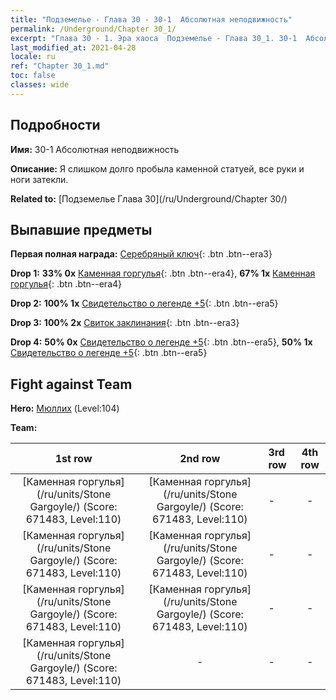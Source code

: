 ```yaml
---
title: "Подземелье - Глава 30 - 30-1  Абсолютная неподвижность"
permalink: /Underground/Chapter 30_1/
excerpt: "Глава 30 - 1. Эра хаоса  Подземелье - Глава 30_1. 30-1  Абсолютная неподвижность"
last_modified_at: 2021-04-28
locale: ru
ref: "Chapter 30_1.md"
toc: false
classes: wide
---
```


## Подробности

 **Имя:** 30-1  Абсолютная неподвижность

 **Описание:**       Я слишком долго пробыла каменной статуей, все руки и ноги затекли.

 **Related to:** [Подземелье Глава 30](/ru/Underground/Chapter 30/)

## Выпавшие предметы

 **Первая полная награда:** [Серебряный ключ](/ItemsRU/con_693/){: .btn .btn--era3}

 **Drop 1:** **33% 0x** [Каменная горгулья](/ItemsRU/unt_236/){: .btn .btn--era4}, **67% 1x** [Каменная горгулья](/ItemsRU/unt_236/){: .btn .btn--era4}

 **Drop 2:** **100% 1x** [Свидетельство о легенде +5](/ItemsRU/mat_102/){: .btn .btn--era5}

 **Drop 3:** **100% 2x** [Свиток заклинания](/ItemsRU/con_694/){: .btn .btn--era3}

 **Drop 4:** **50% 0x** [Свидетельство о легенде +5](/ItemsRU/mat_102/){: .btn .btn--era5}, **50% 1x** [Свидетельство о легенде +5](/ItemsRU/mat_102/){: .btn .btn--era5}


## Fight against Team
 **Hero:** [Мюллих](/ru/heroes/Mullich/) (Level:104)

 **Team:**


  | 1st row | 2nd row | 3rd row | 4th row |
  |:----:|:----:|:----|:----:|
  | [Каменная горгулья](/ru/units/Stone Gargoyle/) (Score: 671483, Level:110)  | [Каменная горгулья](/ru/units/Stone Gargoyle/) (Score: 671483, Level:110)  | - | - |
  | [Каменная горгулья](/ru/units/Stone Gargoyle/) (Score: 671483, Level:110)  | [Каменная горгулья](/ru/units/Stone Gargoyle/) (Score: 671483, Level:110)  | - | - |
  | [Каменная горгулья](/ru/units/Stone Gargoyle/) (Score: 671483, Level:110)  | [Каменная горгулья](/ru/units/Stone Gargoyle/) (Score: 671483, Level:110)  | - | - |
  | [Каменная горгулья](/ru/units/Stone Gargoyle/) (Score: 671483, Level:110)  | - | - | - |


